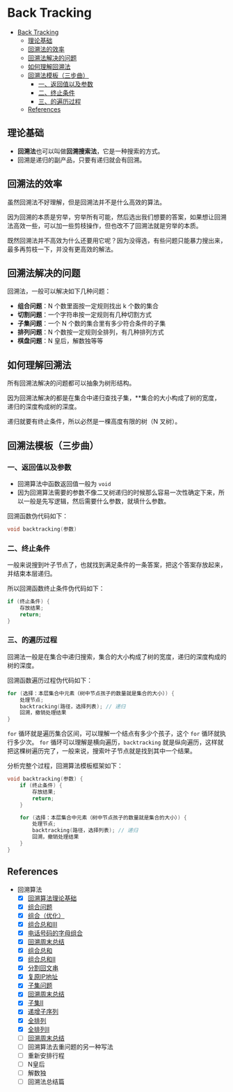 # Back Tracking

- [Back Tracking](#back-tracking)
  - [理论基础](#理论基础)
  - [回溯法的效率](#回溯法的效率)
  - [回溯法解决的问题](#回溯法解决的问题)
  - [如何理解回溯法](#如何理解回溯法)
  - [回溯法模板（三步曲）](#回溯法模板三步曲)
    - [一、返回值以及参数](#一返回值以及参数)
    - [二、终止条件](#二终止条件)
    - [三、的遍历过程](#三的遍历过程)
  - [References](#references)

## 理论基础

- **回溯法**也可以叫做**回溯搜索法**，它是一种搜索的方式。
- 回溯是递归的副产品，只要有递归就会有回溯。

## 回溯法的效率

虽然回溯法不好理解，但是回溯法并不是什么高效的算法。

因为回溯的本质是穷举，穷举所有可能，然后选出我们想要的答案，如果想让回溯法高效一些，可以加一些剪枝操作，但也改不了回溯法就是穷举的本质。

既然回溯法并不高效为什么还要用它呢？因为没得选，有些问题只能暴力搜出来，最多再剪枝一下，并没有更高效的解法。

## 回溯法解决的问题

回溯法，一般可以解决如下几种问题：

- **组合问题**：N 个数里面按一定规则找出 k 个数的集合
- **切割问题**：一个字符串按一定规则有几种切割方式
- **子集问题**：一个 N 个数的集合里有多少符合条件的子集
- **排列问题**：N 个数按一定规则全排列，有几种排列方式
- **棋盘问题**：N 皇后，解数独等等

## 如何理解回溯法

所有回溯法解决的问题都可以抽象为树形结构。

因为回溯法解决的都是在集合中递归查找子集，**集合的大小构成了树的宽度，递归的深度构成树的深度。

递归就要有终止条件，所以必然是一棵高度有限的树（N 叉树）。

## 回溯法模板（三步曲）

### 一、返回值以及参数

- 回溯算法中函数返回值一般为 `void`
- 因为回溯算法需要的参数不像二叉树递归的时候那么容易一次性确定下来，所以一般是先写逻辑，然后需要什么参数，就填什么参数。

回溯函数伪代码如下：

```cpp
void backtracking(参数)
```

### 二、终止条件

一般来说搜到叶子节点了，也就找到满足条件的一条答案，把这个答案存放起来，并结束本层递归。

所以回溯函数终止条件伪代码如下：

```cpp
if (终止条件) {
    存放结果;
    return;
}
```

### 三、的遍历过程

回溯法一般是在集合中递归搜索，集合的大小构成了树的宽度，递归的深度构成的树的深度。

回溯函数遍历过程伪代码如下：

```cpp
for (选择：本层集合中元素（树中节点孩子的数量就是集合的大小）) {
    处理节点;
    backtracking(路径，选择列表); // 递归
    回溯，撤销处理结果
}
```

`for` 循环就是遍历集合区间，可以理解一个结点有多少个孩子，这个 `for` 循环就执行多少次。
`for` 循环可以理解是横向遍历，`backtracking` 就是纵向遍历，这样就把这棵树遍历完了，一般来说，搜索叶子节点就是找到其中一个结果。

分析完整个过程，回溯算法模板框架如下：

```cpp
void backtracking(参数) {
    if (终止条件) {
        存放结果;
        return;
    }

    for (选择：本层集合中元素（树中节点孩子的数量就是集合的大小）) {
        处理节点;
        backtracking(路径，选择列表); // 递归
        回溯，撤销处理结果
    }
}
```

## References

- 回溯算法
  - [x] [回溯算法理论基础](https://programmercarl.com/%E5%9B%9E%E6%BA%AF%E7%AE%97%E6%B3%95%E7%90%86%E8%AE%BA%E5%9F%BA%E7%A1%80.html)
  - [x] [组合问题](https://programmercarl.com/0077.%E7%BB%84%E5%90%88.html)
  - [x] [组合（优化）](https://programmercarl.com/0077.%E7%BB%84%E5%90%88%E4%BC%98%E5%8C%96.html)
  - [x] [组合总和III](https://programmercarl.com/0216.%E7%BB%84%E5%90%88%E6%80%BB%E5%92%8CIII.html)
  - [x] [电话号码的字母组合](https://programmercarl.com/0017.%E7%94%B5%E8%AF%9D%E5%8F%B7%E7%A0%81%E7%9A%84%E5%AD%97%E6%AF%8D%E7%BB%84%E5%90%88.html)
  - [x] [回溯周末总结](https://programmercarl.com/%E5%91%A8%E6%80%BB%E7%BB%93/20201030%E5%9B%9E%E6%BA%AF%E5%91%A8%E6%9C%AB%E6%80%BB%E7%BB%93.html)
  - [x] [组合总和](https://programmercarl.com/0039.%E7%BB%84%E5%90%88%E6%80%BB%E5%92%8C.html)
  - [x] [组合总和II](https://programmercarl.com/0040.%E7%BB%84%E5%90%88%E6%80%BB%E5%92%8CII.html)
  - [x] [分割回文串](https://programmercarl.com/0131.%E5%88%86%E5%89%B2%E5%9B%9E%E6%96%87%E4%B8%B2.html)
  - [x] [复原IP地址](https://programmercarl.com/0093.%E5%A4%8D%E5%8E%9FIP%E5%9C%B0%E5%9D%80.html)
  - [x] [子集问题](https://programmercarl.com/0078.%E5%AD%90%E9%9B%86.html)
  - [x] [回溯周末总结](https://programmercarl.com/%E5%91%A8%E6%80%BB%E7%BB%93/20201107%E5%9B%9E%E6%BA%AF%E5%91%A8%E6%9C%AB%E6%80%BB%E7%BB%93.html)
  - [x] [子集II](https://programmercarl.com/0090.%E5%AD%90%E9%9B%86II.html)
  - [x] [递增子序列](https://programmercarl.com/0491.%E9%80%92%E5%A2%9E%E5%AD%90%E5%BA%8F%E5%88%97.html)
  - [x] [全排列](https://programmercarl.com/0046.%E5%85%A8%E6%8E%92%E5%88%97.html)
  - [x] [全排列II](https://programmercarl.com/0047.%E5%85%A8%E6%8E%92%E5%88%97II.html)
  - [ ] [回溯周末总结](https://programmercarl.com/%E5%91%A8%E6%80%BB%E7%BB%93/20201112%E5%9B%9E%E6%BA%AF%E5%91%A8%E6%9C%AB%E6%80%BB%E7%BB%93.html)
  - [ ] 回溯算法去重问题的另一种写法
  - [ ] 重新安排行程
  - [ ] N皇后
  - [ ] 解数独
  - [ ] 回溯法总结篇

